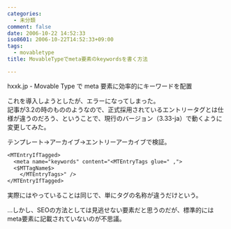 ```yaml
---
categories:
  - 未分類
comment: false
date: 2006-10-22 14:52:33
iso8601: 2006-10-22T14:52:33+09:00
tags:
  - movabletype
title: MovableTypeでmeta要素のkeywordsを書く方法

---
```


<div class="entry-body">
  <p>hxxk.jp - Movable Type で meta 要素に効率的にキーワードを配置</p>

  <p>これを導入しようとしたが、エラーになってしまった。<br />
    記事が3.2の時のもののようなので、正式採用されているエントリータグとは仕様が違うのだろう、ということで、現行のバージョン（3.33-ja）で動くように変更してみた。</p>

  <p>テンプレート→アーカイブ→エントリーアーカイブで検証。</p>

  ```default
  <MTEntryIfTagged>
    <meta name="keywords" content="<MTEntryTags glue=" ,">
    <$MTTagName$>
      </MTEntryTags>" />
  </MTEntryIfTagged>
  ```

  <p>実際にはやっていることは同じで、単にタグの名称が違うだけという。</p>

  <p>…しかし、SEOの方法としては見逃せない要素だと思うのだが、標準的にはmeta要素に記載されていないのが不思議。</p>
</div>
